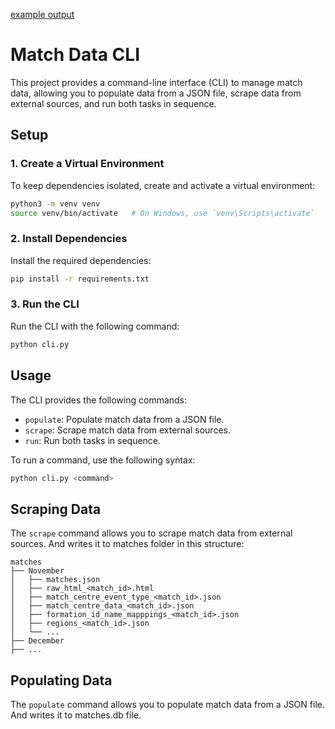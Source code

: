 [example output](https://github.com/angryfoxx/webscored/blob/main/assets/example_output.png)

# Match Data CLI

This project provides a command-line interface (CLI) to manage match data, allowing you to populate data from a JSON file, scrape data from external sources, and run both tasks in sequence.

## Setup

### 1. Create a Virtual Environment

To keep dependencies isolated, create and activate a virtual environment:

```bash
python3 -m venv venv
source venv/bin/activate   # On Windows, use `venv\Scripts\activate`
```

### 2. Install Dependencies

Install the required dependencies:

```bash
pip install -r requirements.txt
```

### 3. Run the CLI

Run the CLI with the following command:

```bash
python cli.py
```

## Usage

The CLI provides the following commands:

- `populate`: Populate match data from a JSON file.
- `scrape`: Scrape match data from external sources.
- `run`: Run both tasks in sequence.

To run a command, use the following syntax:

```bash
python cli.py <command>
```

## Scraping Data

The `scrape` command allows you to scrape match data from external sources.
And writes it to matches folder in this structure:
```
matches
├── November
│   ├── matches.json
│   ├── raw_html_<match_id>.html
│   ├── match_centre_event_type_<match_id>.json
│   ├── match_centre_data_<match_id>.json
│   ├── formation_id_name_mapppings_<match_id>.json
│   ├── regions_<match_id>.json
│   └── ...
├── December
├── ...
```

## Populating Data

The `populate` command allows you to populate match data from a JSON file. 
And writes it to matches.db file.
